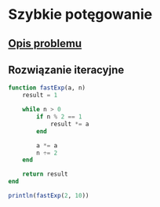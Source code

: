 # Szybkie potęgowanie

## [Opis problemu](../../../../algorithms/numerical-methods/fast-exp.md)

## Rozwiązanie iteracyjne

```julia linenums="1"
function fastExp(a, n)
    result = 1

    while n > 0
        if n % 2 == 1
            result *= a
        end

        a *= a
        n ÷= 2
    end

    return result
end

println(fastExp(2, 10))
```
